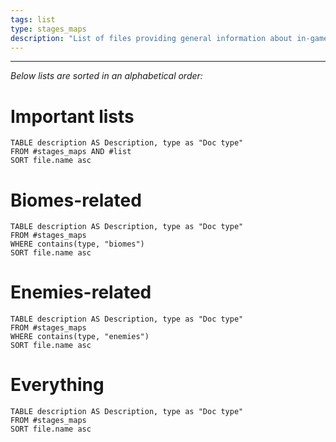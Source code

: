 ```yaml
---
tags: list
type: stages_maps
description: "List of files providing general information about in-game structure, stages, maps, biomes, enemies, etc."
---
```

___
*Below lists are sorted in an alphabetical order:*

# Important lists

```dataview
TABLE description AS Description, type as "Doc type"
FROM #stages_maps AND #list 
SORT file.name asc
```

# Biomes-related

```dataview
TABLE description AS Description, type as "Doc type"
FROM #stages_maps
WHERE contains(type, "biomes")
SORT file.name asc
```

# Enemies-related

```dataview
TABLE description AS Description, type as "Doc type"
FROM #stages_maps
WHERE contains(type, "enemies")
SORT file.name asc
```

# Everything

```dataview
TABLE description AS Description, type as "Doc type"
FROM #stages_maps 
SORT file.name asc
```